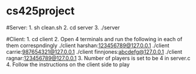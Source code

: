# cs425project


#Server:
	1. sh clean.sh
	2. cd server
	3. ./server 


#Client:
	1. cd client
	2. Open 4 terminals and run the following in each of them correspndingly
		./client harshan:123456789@127.0.0.1
		./client carrie:987654321@127.0.0.1
		./client finnjones:abcdefg@127.0.0.1
		./client ragnar:123456789@127.0.0.1
	3. Number of players is set to be 4 in server.c
	4. Follow the instructions on the client side to play